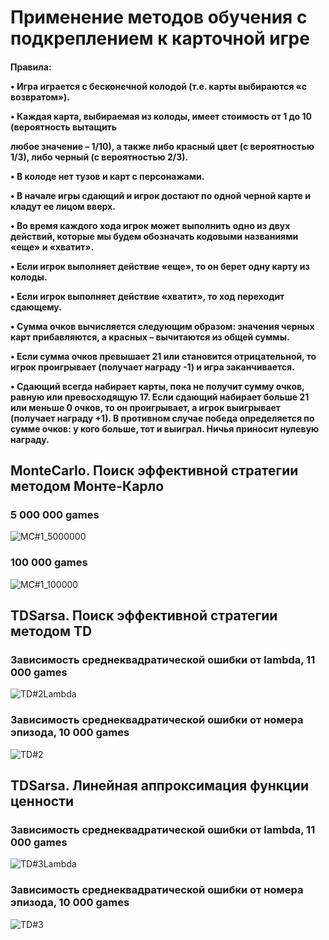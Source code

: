 <h1>Применение методов обучения с подкреплением к карточной игре</h1>

<h4>Правила:
  
• Игра играется с бесконечной колодой (т.е. карты выбираются «с возвратом»).

• Каждая карта, выбираемая из колоды, имеет стоимость от 1 до 10 (вероятность вытащить

любое значение – 1/10), а также либо красный цвет (с вероятностью 1/3), либо черный (с
вероятностью 2/3).

• В колоде нет тузов и карт с персонажами.

• В начале игры сдающий и игрок достают по одной черной карте и кладут ее лицом вверх.

• Во время каждого хода игрок может выполнить одно из двух действий, которые мы будем
обозначать кодовыми названиями «еще» и «хватит».

• Если игрок выполняет действие «еще», то он берет одну карту из колоды.

• Если игрок выполняет действие «хватит», то ход переходит сдающему.

• Сумма очков вычисляется следующим образом: значения черных карт прибавляются, а
красных – вычитаются из общей суммы.

• Если сумма очков превышает 21 или становится отрицательной, то игрок проигрывает
(получает награду -1) и игра заканчивается.

• Сдающий всегда набирает карты, пока не получит сумму очков, равную или превосходящую
17. Если сдающий набирает больше 21 или меньше 0 очков, то он проигрывает, а игрок
выигрывает (получает награду +1). В противном случае победа определяется по сумме
очков: у кого больше, тот и выиграл. Ничья приносит нулевую награду.

</h2>

<!-- #1 -->
<h2>MonteCarlo. Поиск эффективной стратегии методом Монте-Карло</h2>

<h3> 5 000 000 games </h3>

![MC#1_5000000](https://user-images.githubusercontent.com/79199956/175033898-a1b16904-ac04-48a2-908e-899cbf5b06fe.PNG)

<h3> 100 000 games </h3>

![MC#1_100000](https://user-images.githubusercontent.com/79199956/175037040-bc3c0fc6-a8d7-42fe-b0b6-3055aad762fb.PNG)

<!-- #2 -->
<h2>TDSarsa. Поиск эффективной стратегии методом TD</h2>

<h3>Зависимость среднеквадратической ошибки от lambda, 11 000 games</h3>

![TD#2Lambda](https://user-images.githubusercontent.com/79199956/175036129-2092f046-4b49-4558-9ddb-d2b020391911.PNG)

<h3>Зависимость среднеквадратической ошибки от номера эпизода, 10 000 games</h3>

![TD#2](https://user-images.githubusercontent.com/79199956/175035887-ee9a2128-2962-434c-b6bf-f5c5641bb402.PNG)

<!-- #3 -->
<h2>TDSarsa. Линейная аппроксимация функции ценности</h2>

<h3>Зависимость среднеквадратической ошибки от lambda, 11 000 games</h3>

![TD#3Lambda](https://user-images.githubusercontent.com/79199956/175035201-897f279a-ff8f-4629-98eb-a0299e08d937.PNG)

<h3>Зависимость среднеквадратической ошибки от номера эпизода, 10 000 games</h3>

![TD#3](https://user-images.githubusercontent.com/79199956/175034629-6ab9dd62-98df-4949-b8b4-ab2f86bb7ddf.PNG)



